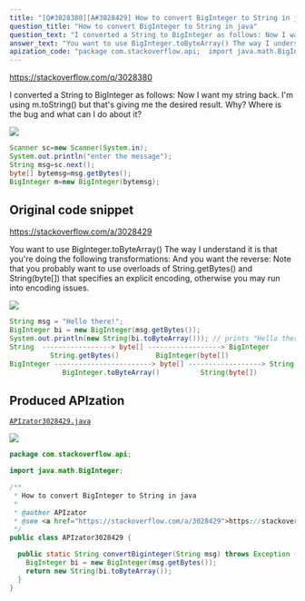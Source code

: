 ```yaml
---
title: "[Q#3028380][A#3028429] How to convert BigInteger to String in java"
question_title: "How to convert BigInteger to String in java"
question_text: "I converted a String to BigInteger as follows: Now I want my string back. I'm using m.toString() but that's giving me the desired result. Why? Where is the bug and what can I do about it?"
answer_text: "You want to use BigInteger.toByteArray() The way I understand it is that you're doing the following transformations: And you want the reverse: Note that you probably want to use overloads of String.getBytes() and String(byte[]) that specifies an explicit encoding, otherwise you may run into encoding issues."
apization_code: "package com.stackoverflow.api;  import java.math.BigInteger;  /**  * How to convert BigInteger to String in java  *  * @author APIzator  * @see <a href=\"https://stackoverflow.com/a/3028429\">https://stackoverflow.com/a/3028429</a>  */ public class APIzator3028429 {    public static String convertBiginteger(String msg) throws Exception {     BigInteger bi = new BigInteger(msg.getBytes());     return new String(bi.toByteArray());   } }"
---
```


https://stackoverflow.com/q/3028380

I converted a String to BigInteger as follows:
Now I want my string back. I&#x27;m using m.toString() but that&#x27;s giving me the desired result.
Why? Where is the bug and what can I do about it?


<div class="code-logo"><img src="/stackoverflow.png" /></div>

```java
Scanner sc=new Scanner(System.in);
System.out.println("enter the message");
String msg=sc.next();
byte[] bytemsg=msg.getBytes();
BigInteger m=new BigInteger(bytemsg);
```


## Original code snippet

https://stackoverflow.com/a/3028429

You want to use BigInteger.toByteArray()
The way I understand it is that you&#x27;re doing the following transformations:
And you want the reverse:
Note that you probably want to use overloads of String.getBytes() and String(byte[]) that specifies an explicit encoding, otherwise you may run into encoding issues.

<div class="code-logo"><img src="/stackoverflow.png" /></div>

```java
String msg = "Hello there!";
BigInteger bi = new BigInteger(msg.getBytes());
System.out.println(new String(bi.toByteArray())); // prints "Hello there!"
String  -----------------> byte[] ------------------> BigInteger
          String.getBytes()         BigInteger(byte[])
BigInteger ------------------------> byte[] ------------------> String
             BigInteger.toByteArray()          String(byte[])
```

## Produced APIzation

[`APIzator3028429.java`](https://github.com/pasqualesalza/apization/raw/main/data/search/APIzator3028429.java)

<div class="code-logo"><img src="/apizator.png" /></div>

```java
package com.stackoverflow.api;

import java.math.BigInteger;

/**
 * How to convert BigInteger to String in java
 *
 * @author APIzator
 * @see <a href="https://stackoverflow.com/a/3028429">https://stackoverflow.com/a/3028429</a>
 */
public class APIzator3028429 {

  public static String convertBiginteger(String msg) throws Exception {
    BigInteger bi = new BigInteger(msg.getBytes());
    return new String(bi.toByteArray());
  }
}

```